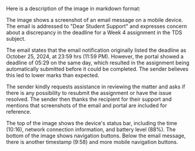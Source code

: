 Here is a description of the image in markdown format:

The image shows a screenshot of an email message on a mobile device. The email is addressed to "Dear Student Support" and expresses concern about a discrepancy in the deadline for a Week 4 assignment in the TDS subject.

The email states that the email notification originally listed the deadline as October 25, 2024, at 23:59 hrs (11:59 PM). However, the portal showed a deadline of 05:29 on the same day, which resulted in the assignment being automatically submitted before it could be completed. The sender believes this led to lower marks than expected.

The sender kindly requests assistance in reviewing the matter and asks if there is any possibility to resubmit the assignment or have the issue resolved. The sender then thanks the recipient for their support and mentions that screenshots of the email and portal are included for reference.

The top of the image shows the device's status bar, including the time (10:16), network connection information, and battery level (88%). The bottom of the image shows navigation buttons. Below the email message, there is another timestamp (9:58) and more mobile navigation buttons.
